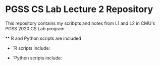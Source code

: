 # PGSS CS Lab Lecture 2 Repository
This repository contains my scribpts and notes from L1 and L2 in CMU's PGSS 2020 CS Lab program

** R and Python scripts are included
- `R scripts include:

- `Python scripts include:
